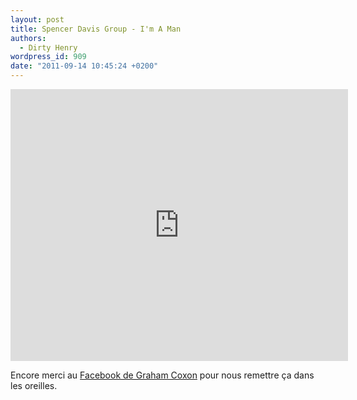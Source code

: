 ```yaml
---
layout: post
title: Spencer Davis Group - I'm A Man
authors:
  - Dirty Henry
wordpress_id: 909
date: "2011-09-14 10:45:24 +0200"
---
```


<iframe width="540" height="435" src="http://www.youtube.com/embed/AzN0mMx-sJg" frameborder="0" allowfullscreen></iframe>

Encore merci au
[Facebook de Graham Coxon](http://www.facebook.com/grahamcoxonofficial) pour
nous remettre ça dans les oreilles.
